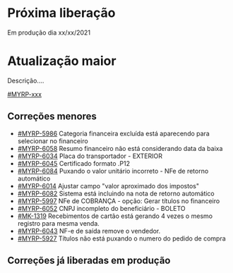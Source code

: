 # Próxima liberação
Em produção dia xx/xx/2021

# Atualização maior
Descrição....

[#MYRP-xxx](https://devmyrp.atlassian.net/browse/MYRP-xxxx)

## Correções menores
* [#MYRP-5986](https://devmyrp.atlassian.net/browse/MYRP-5986) Categoria financeira excluída está aparecendo para selecionar no financeiro
* [#MYRP-6058](https://devmyrp.atlassian.net/browse/MYRP-6058) Resumo financeiro não está considerando data da baixa
* [#MYRP-6034](https://devmyrp.atlassian.net/browse/MYRP-6034) Placa do transportador - EXTERIOR
* [#MYRP-6045](https://devmyrp.atlassian.net/browse/MYRP-6045) Certificado formato .P12
* [#MYRP-6084](https://devmyrp.atlassian.net/browse/MYRP-6084) Puxando o valor unitário incorreto - NFe de retorno automático
* [#MYRP-6014](https://devmyrp.atlassian.net/browse/MYRP-6014) Ajustar campo "valor aproximado dos impostos"
* [#MYRP-6082](https://devmyrp.atlassian.net/browse/MYRP-6082) Sistema está incluindo <pMVAST> na nota de retorno automático
* [#MYRP-5997](https://devmyrp.atlassian.net/browse/MYRP-5997) NFe de COBRANÇA - opção: Gerar títulos no financeiro
* [#MYRP-6052](https://devmyrp.atlassian.net/browse/MYRP-6052) CNPJ incompleto do beneficiário - BOLETO
* [#MK-1319](https://devmyrp.atlassian.net/browse/MK-1319) Recebimentos de cartão está gerando 4 vezes o mesmo registro para mesma venda.
* [#MYRP-6043](https://devmyrp.atlassian.net/browse/MYRP-6043) NF-e de saída remove o vendedor.
* [#MYRP-5927](https://devmyrp.atlassian.net/browse/MYRP-5927) Títulos não está puxando o numero do pedido de compra

## Correções já liberadas em produção
